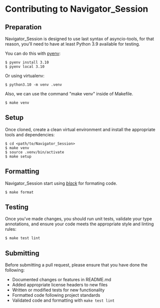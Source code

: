 # Contributing to Navigator_Session

## Preparation

Navigator_Session is designed to use last syntax of asyncio-tools, for that reason, you'll need to have at least Python 3.9 available for testing.

You can do this with [pyenv][]:


    $ pyenv install 3.10
    $ pyenv local 3.10

Or using virtualenv:

    $ python3.10 -m venv .venv

Also, we can use the command "make venv" inside of Makefile.

    $ make venv

## Setup

Once cloned, create a clean virtual environment and
install the appropriate tools and dependencies:

    $ cd <path/to/Navigator_Session>
    $ make venv
    $ source .venv/bin/activate
    $ make setup


## Formatting

Navigator_Session start using *[black][]* for formating code.

    $ make format


## Testing

Once you've made changes, you should run unit tests,
validate your type annotations, and ensure your code
meets the appropriate style and linting rules:

    $ make test lint


## Submitting

Before submitting a pull request, please ensure
that you have done the following:

* Documented changes or features in README.md
* Added appropriate license headers to new files
* Written or modified tests for new functionality
* Formatted code following project standards
* Validated code and formatting with `make test lint`

[black]: https://github.com/psf/black
[pyenv]: https://github.com/pyenv/pyenv
